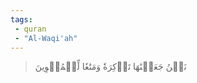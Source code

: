 ```yaml
---
tags: 
 - quran 
 - "Al-Waqi'ah"
---
```


> نَحۡنُ جَعَلۡنَٰهَا تَذۡكِرَةٗ وَمَتَٰعٗا لِّلۡمُقۡوِينَ
